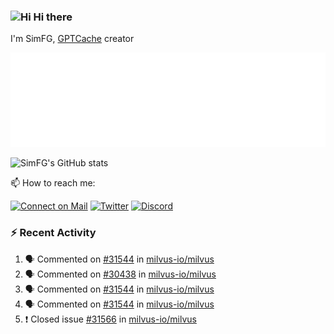 ### <img src='https://qpluspicture.oss-cn-beijing.aliyuncs.com/6LjjQA/Hi.gif' alt='Hi' width="24"/> Hi there

I'm SimFG, [GPTCache](https://github.com/zilliztech/GPTCache) creator

![Metrics 👋](/metrics.plugin.followup.user.svg)

![SimFG's GitHub stats](https://github-readme-stats.vercel.app/api?username=SimFG&show_icons=true&theme=radical&count_private=true)

📫 How to reach me:

[![Connect on Mail](https://img.shields.io/badge/Ask%20me-anything-1abc9c.svg)](mailto:1142838399@qq.com)
[![Twitter](https://img.shields.io/twitter/follow/FogSim?style=social)](https://twitter.com/FogSim)
[![Discord](https://img.shields.io/discord/1092648432495251507?label=Discord&logo=discord)](https://discord.gg/Q8C6WEjSWV)

### :zap: Recent Activity

<!--START_SECTION:activity-->
1. 🗣 Commented on [#31544](https://github.com/milvus-io/milvus/issues/31544) in [milvus-io/milvus](https://github.com/milvus-io/milvus)
2. 🗣 Commented on [#30438](https://github.com/milvus-io/milvus/issues/30438) in [milvus-io/milvus](https://github.com/milvus-io/milvus)
3. 🗣 Commented on [#31544](https://github.com/milvus-io/milvus/issues/31544) in [milvus-io/milvus](https://github.com/milvus-io/milvus)
4. 🗣 Commented on [#31544](https://github.com/milvus-io/milvus/issues/31544) in [milvus-io/milvus](https://github.com/milvus-io/milvus)
5. ❗️ Closed issue [#31566](https://github.com/milvus-io/milvus/issues/31566) in [milvus-io/milvus](https://github.com/milvus-io/milvus)
<!--END_SECTION:activity-->

